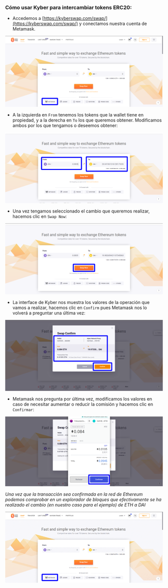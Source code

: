 ### Cómo usar Kyber para intercambiar tokens ERC20:

* Accedemos a [https://kyberswap.com/swap/](https://kyberswap.com/swap/) y conectamos nuestra cuenta de Metamask.

![htk1](images/kyber/htk1.png)

* A la izquierda en `From` tenemos los tokens que la wallet tiene en propiedad, y a la derecha en `To` los que queremos obtener. Modificamos ambos por los que tengamos o deseemos obtener:

![htk2](images/kyber/htk2.png)

* Una vez tengamos seleccionado el cambio que queremos realizar, hacemos clic en `Swap Now`:

![htk3](images/kyber/htk3.png)

* La interface de Kyber nos muestra los valores de la operación que vamos a realizar, hacemos clic en `Confirm`  pues Metamask nos lo volverá a preguntar una última vez:

![htk4](images/kyber/htk4.png)

* Metamask nos pregunta por última vez, modificamos los valores en caso de necesitar aumentar o reducir la comisión y hacemos clic en `Confirmar`:

![htk5](images/kyber/htk5.png)

_Una vez que la transacción sea confirmada en la red de Ethereum podemos comprobar en un explorador de bloques que efectivamente se ha realizado el cambio (en nuestro caso para el ejemplo) de ETH a DAI_

![htkgif](images/kyber/htkgif.gif)